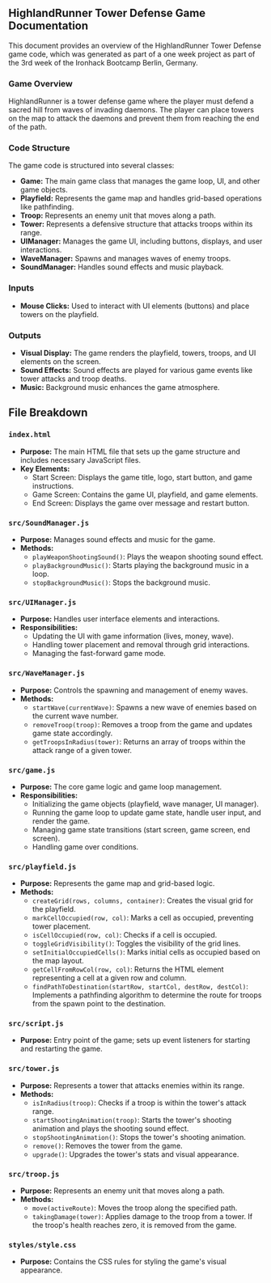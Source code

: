 ## HighlandRunner Tower Defense Game Documentation

This document provides an overview of the HighlandRunner Tower Defense game code, which was generated as part of a one week project as part of the 3rd week of the Ironhack Bootcamp Berlin, Germany.

### Game Overview

HighlandRunner is a tower defense game where the player must defend a sacred hill from waves of invading daemons. The player can place towers on the map to attack the daemons and prevent them from reaching the end of the path.

### Code Structure

The game code is structured into several classes:

- **Game:** The main game class that manages the game loop, UI, and other game objects.
- **Playfield:** Represents the game map and handles grid-based operations like pathfinding.
- **Troop:** Represents an enemy unit that moves along a path.
- **Tower:** Represents a defensive structure that attacks troops within its range.
- **UIManager:** Manages the game UI, including buttons, displays, and user interactions.
- **WaveManager:** Spawns and manages waves of enemy troops.
- **SoundManager:** Handles sound effects and music playback.

### Inputs

- **Mouse Clicks:** Used to interact with UI elements (buttons) and place towers on the playfield.

### Outputs

- **Visual Display:** The game renders the playfield, towers, troops, and UI elements on the screen.
- **Sound Effects:** Sound effects are played for various game events like tower attacks and troop deaths.
- **Music:** Background music enhances the game atmosphere.

## File Breakdown

### `index.html`

- **Purpose:** The main HTML file that sets up the game structure and includes necessary JavaScript files.
- **Key Elements:**
    - Start Screen: Displays the game title, logo, start button, and game instructions.
    - Game Screen: Contains the game UI, playfield, and game elements.
    - End Screen: Displays the game over message and restart button.

### `src/SoundManager.js`

- **Purpose:** Manages sound effects and music for the game.
- **Methods:**
    - `playWeaponShootingSound()`: Plays the weapon shooting sound effect.
    - `playBackgroundMusic()`: Starts playing the background music in a loop.
    - `stopBackgroundMusic()`: Stops the background music.

### `src/UIManager.js`

- **Purpose:** Handles user interface elements and interactions.
- **Responsibilities:**
    - Updating the UI with game information (lives, money, wave).
    - Handling tower placement and removal through grid interactions.
    - Managing the fast-forward game mode.

### `src/WaveManager.js`

- **Purpose:** Controls the spawning and management of enemy waves.
- **Methods:**
    - `startWave(currentWave)`: Spawns a new wave of enemies based on the current wave number.
    - `removeTroop(troop)`: Removes a troop from the game and updates game state accordingly.
    - `getTroopsInRadius(tower)`: Returns an array of troops within the attack range of a given tower.

### `src/game.js`

- **Purpose:** The core game logic and game loop management.
- **Responsibilities:**
    - Initializing the game objects (playfield, wave manager, UI manager).
    - Running the game loop to update game state, handle user input, and render the game.
    - Managing game state transitions (start screen, game screen, end screen).
    - Handling game over conditions.

### `src/playfield.js`

- **Purpose:** Represents the game map and grid-based logic.
- **Methods:**
    - `createGrid(rows, columns, container)`: Creates the visual grid for the playfield.
    - `markCellOccupied(row, col)`: Marks a cell as occupied, preventing tower placement.
    - `isCellOccupied(row, col)`: Checks if a cell is occupied.
    - `toggleGridVisibility()`: Toggles the visibility of the grid lines.
    - `setInitialOccupiedCells()`: Marks initial cells as occupied based on the map layout.
    - `getCellFromRowCol(row, col)`: Returns the HTML element representing a cell at a given row and column.
    - `findPathToDestination(startRow, startCol, destRow, destCol)`: Implements a pathfinding algorithm to determine the route for troops from the spawn point to the destination.

### `src/script.js`

- **Purpose:** Entry point of the game; sets up event listeners for starting and restarting the game.

### `src/tower.js`

- **Purpose:** Represents a tower that attacks enemies within its range.
- **Methods:**
    - `isInRadius(troop)`: Checks if a troop is within the tower's attack range.
    - `startShootingAnimation(troop)`: Starts the tower's shooting animation and plays the shooting sound effect.
    - `stopShootingAnimation()`: Stops the tower's shooting animation.
    - `remove()`: Removes the tower from the game.
    - `upgrade()`: Upgrades the tower's stats and visual appearance.

### `src/troop.js`

- **Purpose:** Represents an enemy unit that moves along a path.
- **Methods:**
    - `move(activeRoute)`: Moves the troop along the specified path.
    - `takingDamage(tower)`: Applies damage to the troop from a tower. If the troop's health reaches zero, it is removed from the game.

### `styles/style.css`

- **Purpose:** Contains the CSS rules for styling the game's visual appearance. 
